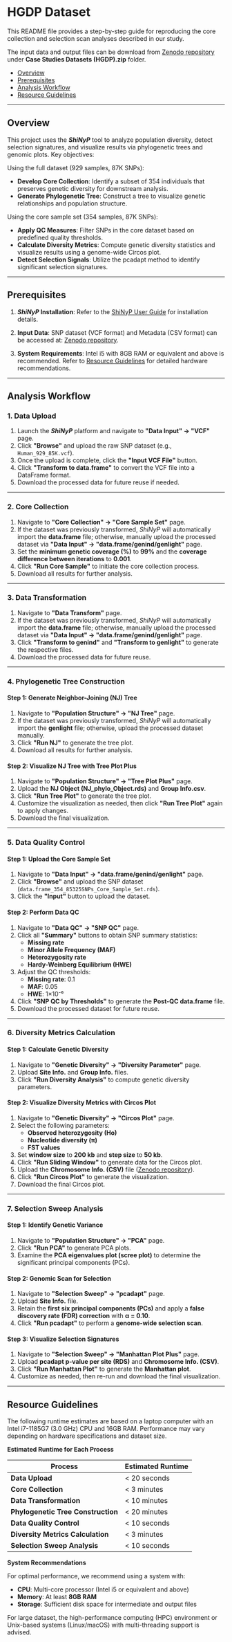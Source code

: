 # HGDP Dataset

This README file provides a step-by-step guide for reproducing the core collection and selection scan analyses described in our study. 

The input data and output files can be download from [Zenodo repository](https://zenodo.org/records/14806044) under **Case Studies Datasets (HGDP).zip** folder.

- [Overview](#overview)
- [Prerequisites](#prerequisites)
- [Analysis Workflow](#analysis-workflow)
- [Resource Guidelines](#resource-guidelines)
  
---

## Overview
This project uses the _**ShiNyP**_ tool to analyze population diversity, detect selection signatures, and visualize results via phylogenetic trees and genomic plots. Key objectives:

Using the full dataset (929 samples, 87K SNPs):

- **Develop Core Collection**: Identify a subset of 354 individuals that preserves genetic diversity for downstream analysis.
- **Generate Phylogenetic Tree**: Construct a tree to visualize genetic relationships and population structure.

Using the core sample set (354 samples, 87K SNPs):

- **Apply QC Measures**: Filter SNPs in the core dataset based on predefined quality thresholds.
- **Calculate Diversity Metrics**: Compute genetic diversity statistics and visualize results using a genome-wide Circos plot.
- **Detect Selection Signals**: Utilize the pcadapt method to identify significant selection signatures.

---

## Prerequisites

1. **_ShiNyP_ Installation**: Refer to the [ShiNyP User Guide](https://teddyenn.github.io/ShiNyP-guide/sec-quickstart.html) for installation details.

2. **Input Data**: SNP dataset (VCF format) and Metadata (CSV format) can be accessed at: [Zenodo repository](https://zenodo.org/records/14806044).

3. **System Requirements**: Intel i5 with 8GB RAM or equivalent and above is recommended. Refer to [Resource Guidelines](#resource-guidelines) for detailed hardware recommendations.

---

## **Analysis Workflow**  

### **1. Data Upload**  
1. Launch the _**ShiNyP**_ platform and navigate to **"Data Input" → "VCF"** page.  
2. Click **"Browse"** and upload the raw SNP dataset (e.g., `Human_929_85K.vcf`).  
3. Once the upload is complete, click the **"Input VCF File"** button.  
4. Click **"Transform to data.frame"** to convert the VCF file into a DataFrame format.  
5. Download the processed data for future reuse if needed.  

---

### **2. Core Collection**  
1. Navigate to **"Core Collection" → "Core Sample Set"** page.  
2. If the dataset was previously transformed, _ShiNyP_ will automatically import the **data.frame** file; otherwise, manually upload the processed dataset via **"Data Input" → "data.frame/genind/genlight"** page.  
3. Set the **minimum genetic coverage (%)** to **99%** and the **coverage difference between iterations** to **0.001**.  
4. Click **"Run Core Sample"** to initiate the core collection process.  
5. Download all results for further analysis.  

---

### **3. Data Transformation**  
1. Navigate to **"Data Transform"** page.  
2. If the dataset was previously transformed, _ShiNyP_ will automatically import the **data.frame** file; otherwise, manually upload the processed dataset via **"Data Input" → "data.frame/genind/genlight"** page.  
3. Click **"Transform to genind"** and **"Transform to genlight"** to generate the respective files.  
4. Download the processed data for future reuse.  

---

### **4. Phylogenetic Tree Construction**  

#### **Step 1: Generate Neighbor-Joining (NJ) Tree**  
1. Navigate to **"Population Structure" → "NJ Tree"** page.  
2. If the dataset was previously transformed, _ShiNyP_ will automatically import the **genlight** file; otherwise, upload the processed dataset manually.  
3. Click **"Run NJ"** to generate the tree plot.  
4. Download all results for further analysis.  

#### **Step 2: Visualize NJ Tree with Tree Plot Plus**  
1. Navigate to **"Population Structure" → "Tree Plot Plus"** page.  
2. Upload the **NJ Object (NJ_phylo_Object.rds)** and **Group Info.csv**.  
3. Click **"Run Tree Plot"** to generate the tree plot.  
4. Customize the visualization as needed, then click **"Run Tree Plot"** again to apply changes.  
5. Download the final visualization.  

---

### **5. Data Quality Control**  

#### **Step 1: Upload the Core Sample Set**  
1. Navigate to **"Data Input" → "data.frame/genind/genlight"** page.  
2. Click **"Browse"** and upload the SNP dataset (`data.frame_354_85325SNPs_Core_Sample_Set.rds`).  
3. Click the **"Input"** button to upload the dataset.  

#### **Step 2: Perform Data QC**  
1. Navigate to **"Data QC" → "SNP QC"** page.  
2. Click all **"Summary"** buttons to obtain SNP summary statistics:  
   - **Missing rate**  
   - **Minor Allele Frequency (MAF)**  
   - **Heterozygosity rate**  
   - **Hardy-Weinberg Equilibrium (HWE)**  
3. Adjust the QC thresholds:  
   - **Missing rate**: 0.1  
   - **MAF**: 0.05  
   - **HWE**: 1×10⁻⁶  
4. Click **"SNP QC by Thresholds"** to generate the **Post-QC data.frame** file.  
5. Download the processed dataset for future reuse.  

---

### **6. Diversity Metrics Calculation**  

#### **Step 1: Calculate Genetic Diversity**  
1. Navigate to **"Genetic Diversity" → "Diversity Parameter"** page.  
2. Upload **Site Info.** and **Group Info.** files.  
3. Click **"Run Diversity Analysis"** to compute genetic diversity parameters.  

#### **Step 2: Visualize Diversity Metrics with Circos Plot**  
1. Navigate to **"Genetic Diversity" → "Circos Plot"** page.  
2. Select the following parameters:  
   - **Observed heterozygosity (Ho)**  
   - **Nucleotide diversity (π)**  
   - **FST values**  
3. Set **window size** to **200 kb** and **step size** to **50 kb**.  
4. Click **"Run Sliding Window"** to generate data for the Circos plot.  
5. Upload the **Chromosome Info. (CSV)** file ([Zenodo repository](https://zenodo.org/records/14806044)).  
6. Click **"Run Circos Plot"** to generate the visualization.  
7. Download the final Circos plot.  

---

### **7. Selection Sweep Analysis**  

#### **Step 1: Identify Genetic Variance**  
1. Navigate to **"Population Structure" → "PCA"** page.  
2. Click **"Run PCA"** to generate PCA plots.  
3. Examine the **PCA eigenvalues plot (scree plot)** to determine the significant principal components (PCs).  

#### **Step 2: Genomic Scan for Selection**  
1. Navigate to **"Selection Sweep" → "pcadapt"** page.  
2. Upload **Site Info.** file.  
3. Retain the **first six principal components (PCs)** and apply a **false discovery rate (FDR) correction** with **α = 0.10**.  
4. Click **"Run pcadapt"** to perform a **genome-wide selection scan**.  

#### **Step 3: Visualize Selection Signatures**  
1. Navigate to **"Selection Sweep" → "Manhattan Plot Plus"** page.  
2. Upload **pcadapt p-value per site (RDS)** and **Chromosome Info. (CSV)**.  
3. Click **"Run Manhattan Plot"** to generate the **Manhattan plot**.  
4. Customize as needed, then re-run and download the final visualization.  

---

## Resource Guidelines

The following runtime estimates are based on a laptop computer with an Intel i7-1185G7 (3.0 GHz) CPU and 16GB RAM. Performance may vary depending on hardware specifications and dataset size.  

**Estimated Runtime for Each Process**  

| **Process**                      | **Estimated Runtime** |
|-----------------------------------|----------------------|
| **Data Upload**                   | < 20 seconds        |
| **Core Collection**               | < 3 minutes         |
| **Data Transformation**           | < 10 minutes        |
| **Phylogenetic Tree Construction** | < 20 minutes        |
| **Data Quality Control**          | < 10 seconds        |
| **Diversity Metrics Calculation** | < 3 minutes         |
| **Selection Sweep Analysis**      | < 10 seconds        |

**System Recommendations**  

For optimal performance, we recommend using a system with:  
- **CPU**: Multi-core processor (Intel i5 or equivalent and above)  
- **Memory**: At least **8GB RAM**
- **Storage**: Sufficient disk space for intermediate and output files  

For large dataset, the high-performance computing (HPC) environment or Unix-based systems (Linux/macOS) with multi-threading support is advised.  


